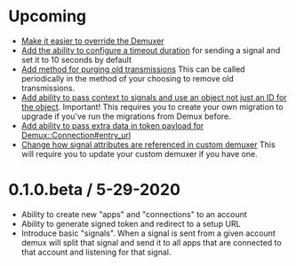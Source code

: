 # Upcoming

- [Make it easier to override the Demuxer](https://github.com/rreinhardt9/demux/pull/4/commits/970a0005125587368c837752820113a94b85292c)
- [Add the ability to configure a timeout duration](https://github.com/rreinhardt9/demux/pull/9) for sending a signal and set it to 10 seconds by default
- [Add method for purging old transmissions](https://github.com/lessonly/demux/pull/13) This can be called periodically in the method of your choosing to remove old transmissions.
- [Add ability to pass context to signals and use an object not just an ID for the object](https://github.com/lessonly/demux/pull/15). Important! This requires you to create your own migration to upgrade if you've run the migrations from Demux before.
- [Add ability to pass extra data in token payload for Demux::Connection#entry_url](https://github.com/lessonly/demux/pull/18)
- [Change how signal attributes are referenced in custom demuxer](https://github.com/lessonly/demux/pull/14) This will require you to update your custom demuxer if you have one.

# 0.1.0.beta / 5-29-2020

- Ability to create new "apps" and "connections" to an account
- Ability to generate signed token and redirect to a setup URL
- Introduce basic "signals". When a signal is sent from a given account demux will split that signal and send it to all apps that are connected to that account and listening for that signal.
